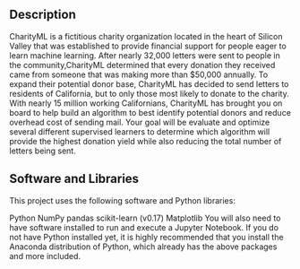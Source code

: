 ## Description
CharityML is a fictitious charity organization located in the heart of Silicon Valley that was established to provide 
financial support for people eager to learn machine learning. After nearly 32,000 letters were sent to people in the 
community,CharityML determined that every donation they received came from someone that was making more than $50,000 annually. 
To expand their potential donor base, CharityML has decided to send letters to residents of California, but to only those most 
likely to donate to the charity. With nearly 15 million working Californians, CharityML has brought you on board to help build 
an algorithm to best identify potential donors and reduce overhead cost of sending mail. Your goal will be evaluate and optimize
several different supervised learners to determine which algorithm will provide the highest donation yield while also reducing the total 
number of letters being sent.

## Software and Libraries
This project uses the following software and Python libraries:

Python
NumPy
pandas
scikit-learn (v0.17)
Matplotlib
You will also need to have software installed to run and execute a Jupyter Notebook.
If you do not have Python installed yet, it is highly recommended that you install the Anaconda distribution of Python, which already has the above packages and more included.
